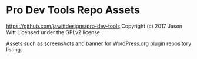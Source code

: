 # Pro Dev Tools Repo Assets #
https://github.com/jawittdesigns/pro-dev-tools
Copyright (c) 2017 Jason Witt
Licensed under the GPLv2 license.

Assets such as screenshots and banner for WordPress.org plugin repository listing.